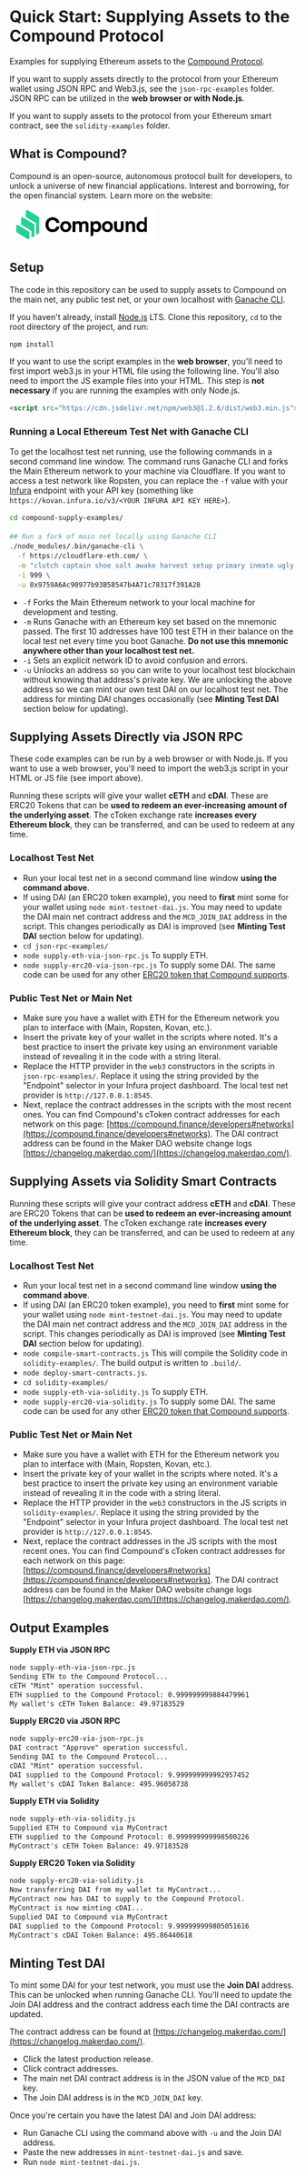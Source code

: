 # Quick Start: Supplying Assets to the Compound Protocol

Examples for supplying Ethereum assets to the [Compound Protocol](https://compound.finance/?ref=github&user=ajb413&repo=compound-supply-examples). 

If you want to supply assets directly to the protocol from your Ethereum wallet using JSON RPC and Web3.js, see the `json-rpc-examples` folder. JSON RPC can be utilized in the **web browser or with Node.js**.

If you want to supply assets to the protocol from your Ethereum smart contract, see the `solidity-examples` folder.

## What is Compound?
Compound is an open-source, autonomous protocol built for developers, to unlock a universe of new financial applications. Interest and borrowing, for the open financial system. Learn more on the website:

<a href="https://compound.finance/?ref=github&user=ajb413&repo=compound-supply-examples">
    <img alt="Compound Finance" src="https://raw.githubusercontent.com/ajb413/compound-interest-alerts/master/compound-finance-logo.png" width=260 height=60/>
</a>

## Setup
The code in this repository can be used to supply assets to Compound on the main net, any public test net, or your own localhost with [Ganache CLI](https://github.com/trufflesuite/ganache-cli).

If you haven't already, install [Node.js](https://nodejs.org/) LTS. Clone this repository, `cd` to the root directory of the project, and run:
```bash
npm install
```

If you want to use the script examples in the **web browser**, you'll need to first import web3.js in your HTML file using the following line. You'll also need to import the JS example files into your HTML. This step is **not necessary** if you are running the examples with only Node.js.
```html
<script src="https://cdn.jsdelivr.net/npm/web3@1.2.6/dist/web3.min.js"></script>
```

### Running a Local Ethereum Test Net with Ganache CLI
To get the localhost test net running, use the following commands in a second command line window. The command runs Ganache CLI and forks the Main Ethereum network to your machine via Cloudflare. If you want to access a test network like Ropsten, you can replace the `-f` value with your [Infura](https://infura.io/) endpoint with your API key (something like `https://kovan.infura.io/v3/<YOUR INFURA API KEY HERE>`).
```bash
cd compound-supply-examples/

## Run a fork of main net locally using Ganache CLI
./node_modules/.bin/ganache-cli \
  -f https://cloudflare-eth.com/ \
  -m "clutch captain shoe salt awake harvest setup primary inmate ugly among become" \
  -i 999 \
  -u 0x9759A6Ac90977b93B58547b4A71c78317f391A28
```

- `-f` Forks the Main Ethereum network to your local machine for development and testing.
- `-m` Runs Ganache with an Ethereum key set based on the mnemonic passed. The first 10 addresses have 100 test ETH in their balance on the local test net every time you boot Ganache. **Do not use this mnemonic anywhere other than your localhost test net.**
- `-i` Sets an explicit network ID to avoid confusion and errors.
- `-u` Unlocks an address so you can write to your localhost test blockchain without knowing that address's private key. We are unlocking the above address so we can mint our own test DAI on our localhost test net. The address for minting DAI changes occasionally (see **Minting Test DAI** section below for updating).

## Supplying Assets Directly via JSON RPC
These code examples can be run by a web browser or with Node.js. If you want to use a web browser, you'll need to import the web3.js script in your HTML or JS file (see import above).

Running these scripts will give your wallet **cETH** and **cDAI**. These are ERC20 Tokens that can be **used to redeem an ever-increasing amount of the underlying asset**. The cToken exchange rate **increases every Ethereum block**, they can be transferred, and can be used to redeem at any time.

### Localhost Test Net
- Run your local test net in a second command line window **using the command above**.
- If using DAI (an ERC20 token example), you need to **first** mint some for your wallet using `node mint-testnet-dai.js`. You may need to update the DAI main net contract address and the `MCD_JOIN_DAI` address in the script. This changes periodically as DAI is improved (see **Minting Test DAI** section below for updating).
- `cd json-rpc-examples/`
- `node supply-eth-via-json-rpc.js` To supply ETH.
- `node supply-erc20-via-json-rpc.js` To supply some DAI. The same code can be used for any other [ERC20 token that Compound supports](https://compound.finance/markets?ref=github&user=ajb413&repo=compound-supply-examples).

### Public Test Net or Main Net
- Make sure you have a wallet with ETH for the Ethereum network you plan to interface with (Main, Ropsten, Kovan, etc.).
- Insert the private key of your wallet in the scripts where noted. It's a best practice to insert the private key using an environment variable instead of revealing it in the code with a string literal.
- Replace the HTTP provider in the `web3` constructors in the scripts in `json-rpc-examples/`. Replace it using the string provided by the "Endpoint" selector in your Infura project dashboard. The local test net provider is `http://127.0.0.1:8545`.
- Next, replace the contract addresses in the scripts with the most recent ones. You can find Compound's cToken contract addresses for each network on this page: [https://compound.finance/developers#networks](https://compound.finance/developers#networks). The DAI contract address can be found in the Maker DAO website change logs [https://changelog.makerdao.com/](https://changelog.makerdao.com/).

## Supplying Assets via Solidity Smart Contracts
Running these scripts will give your contract address **cETH** and **cDAI**. These are ERC20 Tokens that can be **used to redeem an ever-increasing amount of the underlying asset**. The cToken exchange rate **increases every Ethereum block**, they can be transferred, and can be used to redeem at any time.

### Localhost Test Net
- Run your local test net in a second command line window **using the command above**.
- If using DAI (an ERC20 token example), you need to **first** mint some for your wallet using `node mint-testnet-dai.js`. You may need to update the DAI main net contract address and the `MCD_JOIN_DAI` address in the script. This changes periodically as DAI is improved (see **Minting Test DAI** section below for updating).
- `node compile-smart-contracts.js` This will compile the Solidity code in `solidity-examples/`. The build output is written to `.build/`.
- `node deploy-smart-contracts.js`.
- `cd solidity-examples/`
- `node supply-eth-via-solidity.js` To supply ETH.
- `node supply-erc20-via-solidity.js` To supply some DAI. The same code can be used for any other [ERC20 token that Compound supports](https://compound.finance/markets?ref=github&user=ajb413&repo=compound-supply-examples).

### Public Test Net or Main Net
- Make sure you have a wallet with ETH for the Ethereum network you plan to interface with (Main, Ropsten, Kovan, etc.).
- Insert the private key of your wallet in the scripts where noted. It's a best practice to insert the private key using an environment variable instead of revealing it in the code with a string literal.
- Replace the HTTP provider in the `web3` constructors in the JS scripts in `solidity-examples/`. Replace it using the string provided by the "Endpoint" selector in your Infura project dashboard. The local test net provider is `http://127.0.0.1:8545`.
- Next, replace the contract addresses in the JS scripts with the most recent ones. You can find Compound's cToken contract addresses for each network on this page: [https://compound.finance/developers#networks](https://compound.finance/developers#networks). The DAI contract address can be found in the Maker DAO website change logs [https://changelog.makerdao.com/](https://changelog.makerdao.com/).

## Output Examples

**Supply ETH via JSON RPC**
```
node supply-eth-via-json-rpc.js
Sending ETH to the Compound Protocol...
cETH "Mint" operation successful.
ETH supplied to the Compound Protocol: 0.999999999884479961
My wallet's cETH Token Balance: 49.97183529
```

**Supply ERC20 via JSON RPC**
```
node supply-erc20-via-json-rpc.js
DAI contract "Approve" operation successful.
Sending DAI to the Compound Protocol...
cDAI "Mint" operation successful.
DAI supplied to the Compound Protocol: 9.999999999992957452
My wallet's cDAI Token Balance: 495.96058738
```

**Supply ETH via Solidity**
```
node supply-eth-via-solidity.js
Supplied ETH to Compound via MyContract
ETH supplied to the Compound Protocol: 0.999999999998500226
MyContract's cETH Token Balance: 49.97183528
```

**Supply ERC20 Token via Solidity**
```
node supply-erc20-via-solidity.js
Now transferring DAI from my wallet to MyContract...
MyContract now has DAI to supply to the Compound Protocol.
MyContract is now minting cDAI...
Supplied DAI to Compound via MyContract
DAI supplied to the Compound Protocol: 9.999999999805051616
MyContract's cDAI Token Balance: 495.86440618
```

## Minting Test DAI
To mint some DAI for your test network, you must use the **Join DAI** address. This can be unlocked when running Ganache CLI. You'll need to update the Join DAI address and the contract address each time the DAI contracts are updated. 

The contract address can be found at [https://changelog.makerdao.com/](https://changelog.makerdao.com/).

- Click the latest production release.
- Click contract addresses.
- The main net DAI contract address is in the JSON value of the `MCD_DAI` key.
- The Join DAI address is in the `MCD_JOIN_DAI` key.

Once you're certain you have the latest DAI and Join DAI address:

- Run Ganache CLI using the command above with `-u` and the Join DAI address.
- Paste the new addresses in `mint-testnet-dai.js` and save.
- Run `node mint-testnet-dai.js`.
